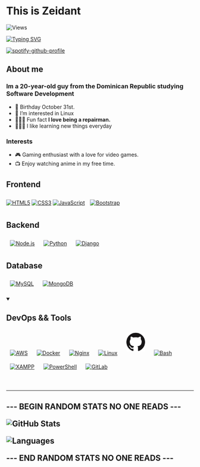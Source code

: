 # This is Zeidant
![Views](https://komarev.com/ghpvc/?username=Zeidant39&color=blue)

[![Typing SVG](https://readme-typing-svg.demolab.com?font=Inconsolata&duration=1500&pause=800&random=true&width=435&lines=http%3A%2F%2F127.0.0.1%2Fmain.html;Touch+some+grass;zeidant.xyz;Glib+jocks+quiz+nymph+to+vex+dwarf;mikenatsu.com;This+is+Zeidant's+home)](https://git.io/typing-svg)

<!-- [![Typing SVG](https://readme-typing-svg.demolab.com?font=Kalnia+Glaze&pause=1000&width=435&lines=http://127.0.0.1/main.html)](https://git.io/typing-svg) -->

[![spotify-github-profile](https://spotify-github-profile.kittinanx.com/api/view?uid=cae3c0h2nt2hvgrjyhj3cj6bs&cover_image=true&theme=novatorem&show_offline=false&background_color=121212&interchange=true&bar_color=53b14f&bar_color_cover=true)](https://github.com/kittinan/spotify-github-profile)

## About me

### Im a 20-year-old guy from the Dominican Republic studying Software Development

- 🎂 Birthday October 31st.
- 👀 I’m interested in Linux
- 👨🏽‍🔧 Fun fact **I love being a repairman.**
- 👩🏽‍💻 I like learning new things everyday

### Interests
- 🎮 Gaming enthusiast with a love for video games.
- 📺 Enjoy watching anime in my free time.

## Frontend

<a href="https://en.wikipedia.org/wiki/HTML5" target="_blank"><img src="https://profilinator.rishav.dev/skills-assets/html5-original-wordmark.svg" alt="HTML5" height="50" /></a>
<a href="https://www.w3schools.com/css/" target="_blank"><img src="https://profilinator.rishav.dev/skills-assets/css3-original-wordmark.svg" alt="CSS3" height="50" /></a>
<a href="https://www.javascript.com/" target="_blank"><img src="https://profilinator.rishav.dev/skills-assets/javascript-original.svg" alt="JavaScript" height="50" /></a>
<a href="https://getbootstrap.com/docs/3.4/javascript/" target="_blank"><img style="margin: 10px" src="https://profilinator.rishav.dev/skills-assets/bootstrap-plain.svg" alt="Bootstrap" height="50" /></a>


## Backend

<a href="https://nodejs.org/" target="_blank"><img style="margin: 10px" src="https://profilinator.rishav.dev/skills-assets/nodejs-original-wordmark.svg" alt="Node.js" height="50" /></a>
<a href="https://www.python.org/" target="_blank"><img style="margin: 10px" src="https://profilinator.rishav.dev/skills-assets/python-original.svg" alt="Python" height="50" /></a>
<a href="https://www.djangoproject.com/" target="_blank"><img style="margin: 10px" src="https://profilinator.rishav.dev/skills-assets/django-original.svg" alt="Django" height="50" /></a>

## Database

<a href="https://www.mysql.com/" target="_blank"><img style="margin: 10px" src="https://profilinator.rishav.dev/skills-assets/mysql-original-wordmark.svg" alt="MySQL" height="50" /></a>
<a href="https://www.mongodb.com/" target="_blank"><img style="margin: 10px" src="https://profilinator.rishav.dev/skills-assets/mongodb-original-wordmark.svg" alt="MongoDB" height="50" /></a>

<details open>
<summary><h2> DevOps && Tools </h2></summary>

<a href="https://aws.amazon.com/" target="_blank"><img style="margin: 10px" src="https://profilinator.rishav.dev/skills-assets/amazonwebservices-original-wordmark.svg" alt="AWS" height="50" /></a>
<a href="https://www.docker.com/" target="_blank"><img style="margin: 10px" src="https://profilinator.rishav.dev/skills-assets/docker-original-wordmark.svg" alt="Docker" height="50" /></a>
<a href="https://www.nginx.com/" target="_blank"><img style="margin: 10px" src="https://profilinator.rishav.dev/skills-assets/nginx-original.svg" alt="Nginx" height="50" /></a>
<a href="https://www.linux.org/" target="_blank"><img style="margin: 10px" src="https://profilinator.rishav.dev/skills-assets/linux-original.svg" alt="Linux" height="50" /></a>
<a href="https://github.com/" target="_blank"><img style="margin: 10px" src="https://raw.githubusercontent.com/github/explore/78df643247d429f6cc873026c0622819ad797942/topics/github/github.png" alt="Git" height="50" /></a>
<a href="https://www.gnu.org/software/bash/" target="_blank"><img style="margin: 10px" src="https://profilinator.rishav.dev/skills-assets/gnu_bash-icon.svg" alt="Bash" height="50" /></a>
<a href="https://www.apachefriends.org/" target="_blank"><img style="margin: 10px" src="https://profilinator.rishav.dev/skills-assets/xampp.png" alt="XAMPP" height="50" /></a>
<a href="https://docs.microsoft.com/en-us/powershell/" target="_blank"><img style="margin: 10px" src="https://profilinator.rishav.dev/skills-assets/powershell.png" alt="PowerShell" height="50" /></a>
<a href="https://about.gitlab.com/" target="_blank"><img style="margin: 10px" src="https://profilinator.rishav.dev/skills-assets/gitlab.svg" alt="GitLab" height="50" /></a>
</details>

<br><hr>

<h2>
--- BEGIN RANDOM STATS NO ONE READS ---

![GitHub Stats](https://github-readme-stats.vercel.app/api?username=Zeidant&show_icons=true&theme=tokyonight&hide_border=false&bg_color=00000000)

![Languages](https://github-readme-stats.vercel.app/api/top-langs?username=Zeidant&show_icons=true&theme=tokyonight&layout=compact&border=false&bg_color=00000000)

--- END RANDOM STATS NO ONE READS ---